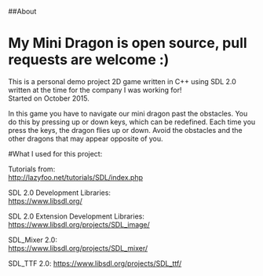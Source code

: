 ##About
# My Mini Dragon is open source, pull requests are welcome :)
 
This is a personal demo project 2D game written in C++ using SDL 2.0 written at the time for the company I was working for!   
Started on October 2015.

In this game you have to navigate our mini dragon past the obstacles.
You do this by pressing up or down keys, which can be redefined.
Each time you press the keys, the dragon flies up or down.
Avoid the obstacles and the other dragons that may appear opposite of you.

#What I used for this project:    

Tutorials from:   
http://lazyfoo.net/tutorials/SDL/index.php

SDL 2.0 Development Libraries:   
https://www.libsdl.org/   

SDL 2.0 Extension Development Libraries:   
https://www.libsdl.org/projects/SDL_image/   

SDL_Mixer 2.0:   
https://www.libsdl.org/projects/SDL_mixer/

SDL_TTF 2.0:
https://www.libsdl.org/projects/SDL_ttf/

